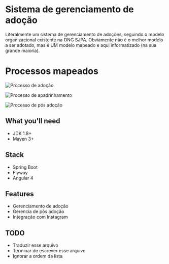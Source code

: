 # Sistema de gerenciamento de adoção

Literalmente um sistema de gerenciamento de adoções, seguindo o modelo organizacional existente na ONG SJPA. Obviamente não é o melhor modelo a ser adotado, mas é UM modelo mapeado e aqui informatizado (na sua grande maioria).
# Processos mapeados

![Processo de adoção](https://lh3.googleusercontent.com/i3eaf4v-msEFBkYRLSeoQWtX3zuonFINkhZW0u0Q-WOCOlfYp2U-zziOcz3Psx69Ml0jKI7ItwbzhKr9vrfj-Xomz6egVYUF4IcRjxLgNYSsUgDp30rnrw3DTdt3mJlEmYkYjD5oyz-OaW3Qb8xIy75oEjPPDNsWANnJS9Zo-bYH28GIUfv14l3KnHLHuqSOXxDhhP0vZdfVw4L3f9MvxID_Puh1hulOkfs_omRqAij45VtAo0ExDd1U0k1XOO1nKKpCKRBy6Fswxxf2RihPg6OUXU4Ii4KVnD-ZGI2R5tkBjqak02gudIcAMmmFLiqPPp3AYsx9HMo1Qw0qAaQvEUH2v2vBR2tb4oLuDsT6GLuEdPAAPHCVF7H4JtqH1FyTpbfYdV5jJbFRh0KqbkPtUpmJf2FSni69UkS0v7ZdJURKwgz7p7BZBuyWkuARTymdVD1Jq1WlIpKePY687WKu3selqvJBcdL-bHfBY85y9JBRskt9YaKmHY-bq50GVDAgEa4FbsNTYskm0vO1cGcxdyVN8zaWBGfZgCADdqBkoq01QiG9uZRkP6BO4ymLfxtpfgFwtmH7tmqwLujYKeTPev6qMIRaSYSkPwKe4ZQ=w1366-h557-no)

![Processo de apadrinhamento](https://lh3.googleusercontent.com/3pmDeiJvhDTnQnP_iG3RqHJLXh6L9WFJ-bs9rVb6ATLDS1XSe8k_6wW-dFA1t7uIOzXkfeDgFvkYM2Y4rp6SmggJTzGkXriJU3yvr24e6agSllYIrGc1jOUof90ISg8-AYdtI-G9h7uDOyhSI_Yofmshwkh6PFPji7L4kRonVdc5LtxDhlw2LpAMgDGZ0vIkd_5_IvWVtjj3H1Fh7SzvkeNkmaSiW2ZhzPWhSbGo8mgjHXFL_GGFtIyTepYnV7C0Sy3FK48r9cts6zrnp3C2dg4ewB1S8xEH_gruQ6z2P1teeS-iNmjmq1atJMckWOKQUTypuDwWFWtQi6-wOl-kn3cHebtGWRmTB5GjDlaqz74q8pINawniLLhYtoGtYIXsC1DLcBgGzZ_xVgAiYhXIMwrtvbODp_QhoV-H6VMZnpdzd05HkhCW2aVaYHxnFfojIZTU3gEsMngLRv8QZqIXP45HrTLqPFRhFkSjz5fi5FJbPHC33j-pUmdj-lvnl5416RBXPZAJXSiB282GM6ZQfhBy-wFlepLqytEiIf39bM-jSXnEh0ODAelsi2WM-_693w7YRQjfpeRrfDLNMpAP6SpfjBKOX9dezFF5WSM=w845-h655-no)

![Processo de pós adoção](https://lh3.googleusercontent.com/m1hy0BjD0D0pkbizmLnpw1kV1FUEgR7HY-aJ80DPbOUuWWX4Hk_FsdhrMqYX0jpK0QSbw84K7qf78fPaYcAY_o02o1OBwv4QcFVttC7IxM88KUg9ZKHTfIUhcGN3MTSJea4xmRG2MuTjdVNrLLP7FA4vDOGt0cuMPFMyUiRPGt_jFT3g-q7h_b_8Dyp45rE5kiWTcBpNdgdDghuSvby9TlrILDWWfXa5xHH9h2mnB3TOWqvJwbxsM8lGxuMhvEsXOJ_Loxr3-NjDjv7pNP6u4dM2A6CIPjwoRn0RDnyN641O9kykKraZ88lMuyEnwmZEJ0-fwZHjow8Rbjny6NwyuPnNpERd0zsg4b56zRPzJ_Kqo-31rs0l4__ZHzOFumy3jI4mqQ3VrxjOifwkF0Hlmizq8Sdg9pt1dkEsbOAj-bU7SjZ00qxVrDLzh6nxQ5693hLbJlC_2tCGfLABcKQk1ywONBrkD7-kRqAed5fad8dKGEouqqK8A1Bsk1GSnCAhsqVT3eLKH4JxVq0dZ2440cteCAUVOctUSyWU6vRiFI5qorYLfa0SkBhBZA8AUfIOaBmNtKLdzeSulO8CK5gY9LJIT2WzqyHUqKcZ62U=w1060-h655-no)
##  What you'll need

 - JDK 1.8+
 - Maven 3+

## Stack
 - Spring Boot
 - Flyway
 - Angular 4

## Features

- Gerenciamento de adoção
-  Gerencia de pós adoção
-  Integração com Instagram

## TODO

- Traduzir esse arquivo
- Terminar de escrever esse arquivo
- Ignorar a ordem da lista
